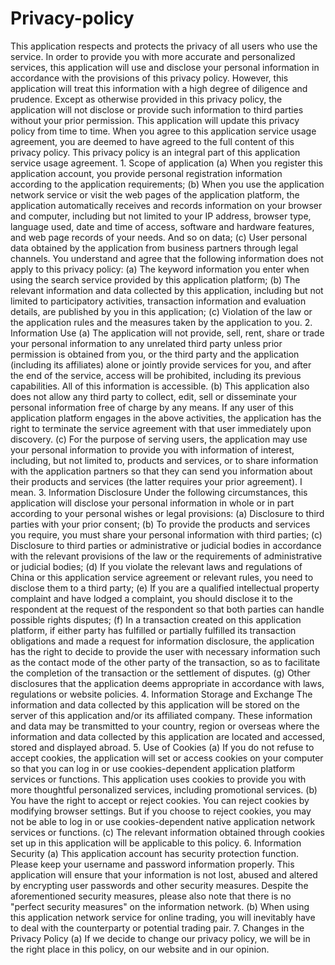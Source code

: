 # Privacy-policy
This application respects and protects the privacy of all users who use the service. In order to provide you with more accurate and personalized services, this application will use and disclose your personal information in accordance with the provisions of this privacy policy. However, this application will treat this information with a high degree of diligence and prudence. Except as otherwise provided in this privacy policy, the application will not disclose or provide such information to third parties without your prior permission. This application will update this privacy policy from time to time. When you agree to this application service usage agreement, you are deemed to have agreed to the full content of this privacy policy. This privacy policy is an integral part of this application service usage agreement. 1. Scope of application (a) When you register this application account, you provide personal registration information according to the application requirements; (b) When you use the application network service or visit the web pages of the application platform, the application automatically receives and records information on your browser and computer, including but not limited to your IP address, browser type, language used, date and time of access, software and hardware features, and web page records of your needs. And so on data; (c) User personal data obtained by the application from business partners through legal channels. You understand and agree that the following information does not apply to this privacy policy: (a) The keyword information you enter when using the search service provided by this application platform; (b) The relevant information and data collected by this application, including but not limited to participatory activities, transaction information and evaluation details, are published by you in this application; (c) Violation of the law or the application rules and the measures taken by the application to you. 2. Information Use (a) The application will not provide, sell, rent, share or trade your personal information to any unrelated third party unless prior permission is obtained from you, or the third party and the application (including its affiliates) alone or jointly provide services for you, and after the end of the service, access will be prohibited, including its previous capabilities. All of this information is accessible. (b) This application also does not allow any third party to collect, edit, sell or disseminate your personal information free of charge by any means. If any user of this application platform engages in the above activities, the application has the right to terminate the service agreement with that user immediately upon discovery. (c) For the purpose of serving users, the application may use your personal information to provide you with information of interest, including, but not limited to, products and services, or to share information with the application partners so that they can send you information about their products and services (the latter requires your prior agreement). I mean. 3. Information Disclosure Under the following circumstances, this application will disclose your personal information in whole or in part according to your personal wishes or legal provisions: (a) Disclosure to third parties with your prior consent; (b) To provide the products and services you require, you must share your personal information with third parties; (c) Disclosure to third parties or administrative or judicial bodies in accordance with the relevant provisions of the law or the requirements of administrative or judicial bodies; (d) If you violate the relevant laws and regulations of China or this application service agreement or relevant rules, you need to disclose them to a third party; (e) If you are a qualified intellectual property complaint and have lodged a complaint, you should disclose it to the respondent at the request of the respondent so that both parties can handle possible rights disputes; (f) In a transaction created on this application platform, if either party has fulfilled or partially fulfilled its transaction obligations and made a request for information disclosure, the application has the right to decide to provide the user with necessary information such as the contact mode of the other party of the transaction, so as to facilitate the completion of the transaction or the settlement of disputes. (g) Other disclosures that the application deems appropriate in accordance with laws, regulations or website policies. 4. Information Storage and Exchange The information and data collected by this application will be stored on the server of this application and/or its affiliated company. These information and data may be transmitted to your country, region or overseas where the information and data collected by this application are located and accessed, stored and displayed abroad. 5. Use of Cookies (a) If you do not refuse to accept cookies, the application will set or access cookies on your computer so that you can log in or use cookies-dependent application platform services or functions. This application uses cookies to provide you with more thoughtful personalized services, including promotional services. (b) You have the right to accept or reject cookies. You can reject cookies by modifying browser settings. But if you choose to reject cookies, you may not be able to log in or use cookies-dependent native application network services or functions. (c) The relevant information obtained through cookies set up in this application will be applicable to this policy. 6. Information Security (a) This application account has security protection function. Please keep your username and password information properly. This application will ensure that your information is not lost, abused and altered by encrypting user passwords and other security measures. Despite the aforementioned security measures, please also note that there is no "perfect security measures" on the information network. (b) When using this application network service for online trading, you will inevitably have to deal with the counterparty or potential trading pair. 7. Changes in the Privacy Policy (a) If we decide to change our privacy policy, we will be in the right place in this policy, on our website and in our opinion.

